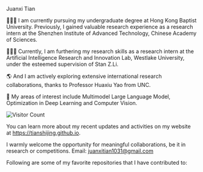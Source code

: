 Juanxi Tian

🙋🏻‍♂️ I am currently pursuing my undergraduate degree at Hong Kong Baptist University. Previously, I gained valuable research experience as a research intern at the Shenzhen Institute of Advanced Technology, Chinese Academy of Sciences. 

🧑🏻‍💻 Currently, I am furthering my research skills as a research intern at the Artificial Intelligence Research and Innovation Lab, Westlake University, under the esteemed supervision of Stan Z.Li.

🌎 And I am actively exploring extensive international research collaborations, thanks to Professor Huaxiu Yao from UNC.

🧠 My areas of interest include Multimodel Large Language Model, Optimization in Deep Learning and Computer Vision.

![Visitor Count](https://profile-counter.glitch.me/tianshijing/count.svg)

You can learn more about my recent updates and activities on my website at https://tianshijing.github.io.

I warmly welcome the opportunity for meaningful collaborations, be it in research or competitions. Email: juanxitian1031@gmail.com

Following are some of my favorite repositories that I have contributed to:


